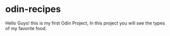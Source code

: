 # odin-recipes
Hello Guys! this is my first Odin Project, In this project you will see the types of my favorite food.